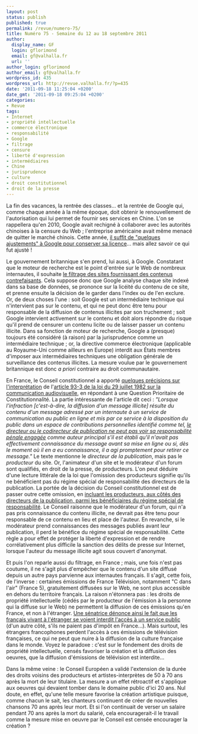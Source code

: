 ```yaml
---
layout: post
status: publish
published: true
permalink: /revue/numero-75/
title: Numéro 75 - Semaine du 12 au 18 septembre 2011
author:
  display_name: GF
  login: gflorimond
  email: gf@valhalla.fr
  url: ''
author_login: gflorimond
author_email: gf@valhalla.fr
wordpress_id: 435
wordpress_url: http://revue.valhalla.fr/?p=435
date: '2011-09-18 11:25:04 +0200'
date_gmt: '2011-09-18 09:25:04 +0200'
categories:
- Revue
tags:
- Internet
- propriété intellectuelle
- commerce électronique
- responsabilité
- Google
- filtrage
- censure
- liberté d'expression
- intermédiaires
- Chine
- jurisprudence
- culture
- droit constitutionnel
- droit de la presse
---
```

<p>
La fin des vacances, la rentrée des classes... et la rentrée de Google qui, comme chaque année à la même époque, doit obtenir le renouvellement de l'autorisation qui lui permet de fournir ses services en Chine. L'on se rappellera qu'en 2010, Google avait rechigné à collaborer avec les autorités chinoises à la censure du Web ; l'entreprise américaine avait même menacé de quitter le marché chinois. Cette année, <a href="http://www.numerama.com/magazine/19750-la-censure-en-chine-a-la-peine-face-a-l-essor-des-reseaux-sociaux.html">il suffit de "quelques ajustements" à Google pour conserver sa licence</a>... mais allez savoir ce qui fut ajusté !</p>
<p>Le gouvernement britannique s'en prend, lui aussi, à Google. Constatant que le moteur de recherche est le point d'entrée sur le Web de nombreux internautes, il souhaite <a href="http://www.numerama.com/magazine/19799-la-grande-bretagne-veut-obliger-google-a-penaliser-les-sites-pirates.html">le filtrage des sites fournissant des contenus contrefaisants</a>. Cela suppose donc que Google analyse chaque site indexé dans sa base de données, se prononce sur la licéité du contenu de ce site, et prenne ensuite la décision de le garder dans l'index ou de l'en exclure. Or, de deux choses l'une : soit Google est un intermédiaire technique qui n'intervient pas sur le contenu, et qui ne peut donc être tenu pour responsable de la diffusion de contenus illicites par son truchement ; soit Google intervient activement sur le contenu et doit alors répondre du risque qu'il prend de censurer un contenu licite ou de laisser passer un contenu illicite. Dans sa fonction de moteur de recherche, Google a (presque) toujours été considéré (à raison) par la jurisprudence comme un intermédiaire technique ; or, la directive commerce électronique (applicable au Royaume-Uni comme ailleurs en Europe) interdit aux États membres d'imposer aux intermédiaires techniques une obligation générale de surveillance des contenus illicites. La mesure voulue par le gouvernement britannique est donc <i>a priori</i> contraire au droit communautaire.</p>
<p>En France, le Conseil constitutionnel a apporté <a href="http://pro.clubic.com/legislation-loi-internet/responsabilite-obligations-auteurs-sites-web/actualite-446994-conseil-constit-responsabilite-blogueur.html">quelques précisions sur l'interprétation</a> de l'<a href="http://www.legifrance.gouv.fr/affichTexteArticle.do;jsessionid=5D3B5DFB6435ED314AA6656E101A691D.tpdjo04v_2?idArticle=LEGIARTI000020740559&cidTexte=LEGITEXT000006068759&dateTexte=20110918">article 93-3 de la loi du 29 juillet 1982 sur la communication audiovisuelle</a>, en répondant à une Question Prioritaire de Constitutionnalité. La partie intéressante de l'article dit ceci : <i>"Lorsque l'infraction [c'est-à-dire, la diffusion d'un message illicite] résulte du contenu d'un message adressé par un internaute à un service de communication au public en ligne et mis par ce service à la disposition du public dans un espace de contributions personnelles identifié comme tel, <u>le directeur ou le codirecteur de publication ne peut pas voir sa responsabilité pénale engagée</u> comme auteur principal s'il est établi qu'il n'avait pas effectivement connaissance du message avant sa mise en ligne ou si, dès le moment où il en a eu connaissance, il a agi promptement pour retirer ce message."</i> Le texte mentionne le <i>directeur de la publication</i>, mais pas le <i>producteur</i> du site. Or, l'animateur d'un site et le modérateur d'un forum sont qualifiés, en droit de la presse, de producteurs. L'on peut déduire d'une lecture littérale de la loi que l'omission des producteurs signifie qu'ils ne bénéficient pas du régime spécial de responsabilité des directeurs de la publication. La portée de la décision du Conseil constitutionnel est de passer outre cette omission, en <a href="http://www.numerama.com/magazine/19838-la-responsabilite-des-producteurs-de-sites-limitee-par-le-conseil-constitutionnel.html">incluant les producteurs, aux côtés des directeurs de la publication, parmi les bénéficiaires du régime spécial de responsabilité</a>. Le Conseil raisonne que le modérateur d'un forum, qui n'a pas pris connaissance du contenu illicite, ne devrait pas être tenu pour responsable de ce contenu en lieu et place de l'auteur. En revanche, si le modérateur prend connaissances des messages publiés avant leur publication, il perd le bénéfice du régime spécial de responsabilité. Cette règle a pour effet de protéger la liberté d'expression et de rendre corrélativement plus difficile la sanction des délits de presse sur Internet, lorsque l'auteur du message illicite agit sous couvert d'anonymat.</p>
<p>Et puis l'on reparle aussi du filtrage, en France ; mais, une fois n'est pas coutume, il ne s'agit plus d'empêcher que le contenu d'un site diffusé depuis un autre pays parvienne aux internautes français. Il s'agit, cette fois, de l'inverse : certaines émissions de France Télévision, notamment "C dans l'air" (France 5), gratuitement diffusées sur le Web, ne sont plus accessible en dehors du territoire français. La raison n'étonnera pas : les droits de propriété intellectuelle (cédés par le producteur de l'émission à la personne qui la diffuse sur le Web) ne permettent la diffusion de ces émissions qu'en France, et non à l'étranger. <a href="http://www.numerama.com/magazine/19752-une-senatrice-denonce-l-effet-du-filtrage-sur-les-internautes-expatries.html">Une sénatrice dénonce ainsi le fait que les français vivant à l'étranger se voient interdit l'accès à un service public</a> (d'un autre côté, s'ils ne paient pas d'impôt en France...). Mais surtout, les étrangers francophones perdent l'accès à ces émissions de télévision françaises, ce qui ne peut que nuire à la diffusion de la culture française dans le monde. Voyez le paradoxe : c'est sur le fondement des droits de propriété intellectuelle, censés favoriser la création et la diffusion des oeuvres, que la diffusion d'émissions de télévision est interdite...</p>
<p>Dans la même veine : le Conseil Européen a validé l'extension de la durée des droits voisins des producteurs et artistes-interprètes de 50 à 70 ans après la mort de leur titulaire. La mesure a un effet rétroactif et s'applique aux oeuvres qui devaient tomber dans le domaine public d'ici 20 ans. Nul doute, en effet, qu'une telle mesure favorise la création artistique puisque, comme chacun le sait, les chanteurs continuent de créer de nouvelles chansons 70 ans après leur mort. Et si l'on continuait de verser un salaire pendant 70 ans après la mort du salarié, cela encouragerait-il le travail comme la mesure mise en oeuvre par le Conseil est censée encourager la création ?</p>
